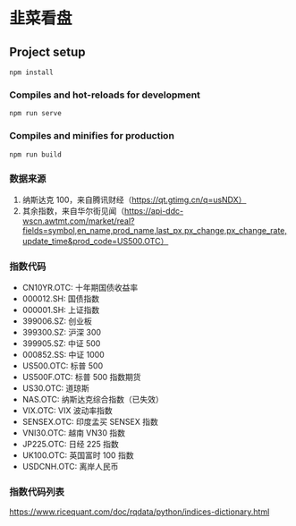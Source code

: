 # 韭菜看盘

## Project setup

```
npm install
```

### Compiles and hot-reloads for development

```
npm run serve
```

### Compiles and minifies for production

```
npm run build
```

### 数据来源

1. 纳斯达克 100，来自腾讯财经（https://qt.gtimg.cn/q=usNDX）
2. 其余指数，来自华尔街见闻（https://api-ddc-wscn.awtmt.com/market/real?fields=symbol,en_name,prod_name,last_px,px_change,px_change_rate,update_time&prod_code=US500.OTC）

### 指数代码

- CN10YR.OTC: 十年期国债收益率
- 000012.SH: 国债指数
- 000001.SH: 上证指数
- 399006.SZ: 创业板
- 399300.SZ: 沪深 300
- 399905.SZ: 中证 500
- 000852.SS: 中证 1000
- US500.OTC: 标普 500
- US500F.OTC: 标普 500 指数期货
- US30.OTC: 道琼斯
- NAS.OTC: 纳斯达克综合指数（已失效）
- VIX.OTC: VIX 波动率指数
- SENSEX.OTC: 印度孟买 SENSEX 指数
- VNI30.OTC: 越南 VN30 指数
- JP225.OTC: 日经 225 指数
- UK100.OTC: 英国富时 100 指数
- USDCNH.OTC: 离岸人民币

### 指数代码列表

https://www.ricequant.com/doc/rqdata/python/indices-dictionary.html